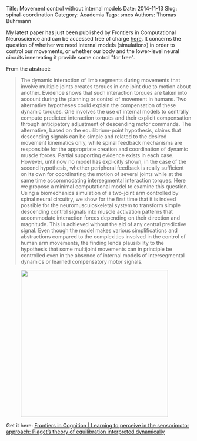 Title: Movement control without internal models
Date: 2014-11-13 
Slug: spinal-coordination
Category: Academia
Tags: smcs
Authors: Thomas Buhrmann

My latest paper has just been published by Frontiers in Computational Neuroscience and can be accessed free of charge <a href="http://journal.frontiersin.org/Journal/10.3389/fncom.2014.00144/abstract">here</a>. It concerns the question of whether we need internal models (simulations) in order to control our movements, or whether our body and the lower-level neural circuits innervating it provide some control "for free".

From the abstract:

<blockquote>
The dynamic interaction of limb segments during movements that involve multiple joints creates torques in one joint due to motion about another. Evidence shows that such interaction torques are taken into account during the planning or control of movement in humans. Two alternative hypotheses could explain the compensation of these dynamic torques. One involves the use of internal models to centrally compute predicted interaction torques and their explicit compensation through anticipatory adjustment of descending motor commands. The alternative, based on the equilibrium-point hypothesis, claims that descending signals can be simple and related to the desired movement kinematics only, while spinal feedback mechanisms are responsible for the appropriate creation and coordination of dynamic muscle forces. Partial supporting evidence exists in each case. However, until now no model has explicitly shown, in the case of the second hypothesis, whether peripheral feedback is really sufficient on its own for coordinating the motion of several joints while at the same time accommodating intersegmental interaction torques. Here we propose a minimal computational model to examine this question. Using a biomechanics simulation of a two-joint arm controlled by spinal neural circuitry, we show for the first time that it is indeed possible for the neuromusculoskeletal system to transform simple descending control signals into muscle activation patterns that accommodate interaction forces depending on their direction and magnitude. This is achieved without the aid of any central predictive signal. Even though the model makes various simplifications and abstractions compared to the complexities involved in the control of human arm movements, the finding lends plausibility to the hypothesis that some multijoint movements can in principle be controlled even in the absence of internal models of intersegmental dynamics or learned compensatory motor signals.
</blockquote>

<figure>
<a href="http://journal.frontiersin.org/Journal/10.3389/fncom.2014.00144/abstract"><img src="http://www.frontiersin.org/files/Articles/103472/fncom-08-00144-HTML/image_m/fncom-08-00144-g001.jpg" style="width: 400px"/></a>
</figure>

Get it here: <a href="http://journal.frontiersin.org/Journal/10.3389/fncom.2014.00144/abstract">Frontiers in Cognition | Learning to perceive in the sensorimotor approach: Piaget’s theory of equilibration interpreted dynamically</a>

